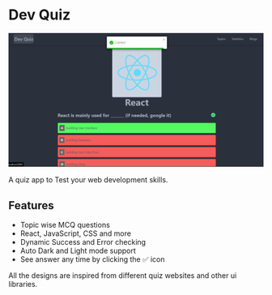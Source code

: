 # Dev Quiz
![image](./public/ui.png)

A quiz app to Test your web development skills.

## Features

* Topic wise MCQ questions
* React, JavaScript, CSS and more
* Dynamic Success and Error checking
* Auto Dark and Light mode support
* See answer any time by clicking the ✅ icon 

All the designs are inspired from different quiz websites and other ui libraries.
